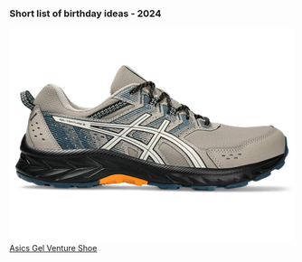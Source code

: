 ### Short list of birthday ideas - 2024

![Asics Gel Venture Shoe](./images/GelVentureShoe.webp)
[Asics Gel Venture Shoe](https://www.asics.com/us/en-us/gel-venture-9/p/ANA_1011B486-024.html?size=12&width=Standard)
